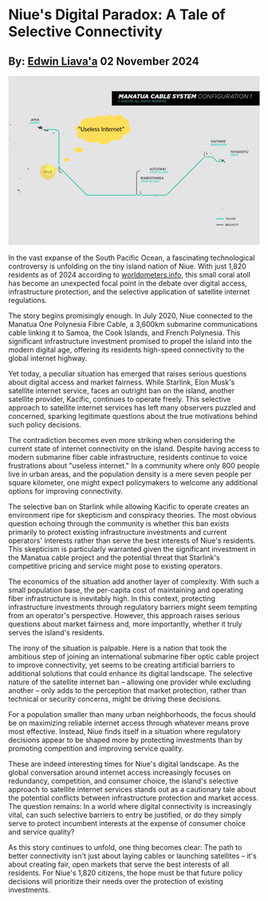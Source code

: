 # Niue's Digital Paradox: A Tale of Selective Connectivity
## By: [Edwin Liava'a](https://github.com/EdwinLiavaa) 02 November 2024

<p align="center">
 <img width="600" src="https://github.com/EdwinLiavaa/liavaa.space/blob/main/blog/20241102/pic.png">
</p>

In the vast expanse of the South Pacific Ocean, a fascinating technological controversy is unfolding on the tiny island nation of Niue. With just 1,820 residents as of 2024 according to [worldometers.info](https://www.worldometers.info/world-population/niue-population/), this small coral atoll has become an unexpected focal point in the debate over digital access, infrastructure protection, and the selective application of satellite internet regulations.

The story begins promisingly enough. In July 2020, Niue connected to the Manatua One Polynesia Fibre Cable, a 3,600km submarine communications cable linking it to Samoa, the Cook Islands, and French Polynesia. This significant infrastructure investment promised to propel the island into the modern digital age, offering its residents high-speed connectivity to the global internet highway.

Yet today, a peculiar situation has emerged that raises serious questions about digital access and market fairness. While Starlink, Elon Musk's satellite internet service, faces an outright ban on the island, another satellite provider, Kacific, continues to operate freely. This selective approach to satellite internet services has left many observers puzzled and concerned, sparking legitimate questions about the true motivations behind such policy decisions.

The contradiction becomes even more striking when considering the current state of internet connectivity on the island. Despite having access to modern submarine fiber cable infrastructure, residents continue to voice frustrations about "useless internet." In a community where only 800 people live in urban areas, and the population density is a mere seven people per square kilometer, one might expect policymakers to welcome any additional options for improving connectivity.

The selective ban on Starlink while allowing Kacific to operate creates an environment ripe for skepticism and conspiracy theories. The most obvious question echoing through the community is whether this ban exists primarily to protect existing infrastructure investments and current operators' interests rather than serve the best interests of Niue's residents. This skepticism is particularly warranted given the significant investment in the Manatua cable project and the potential threat that Starlink's competitive pricing and service might pose to existing operators.

The economics of the situation add another layer of complexity. With such a small population base, the per-capita cost of maintaining and operating fiber infrastructure is inevitably high. In this context, protecting infrastructure investments through regulatory barriers might seem tempting from an operator's perspective. However, this approach raises serious questions about market fairness and, more importantly, whether it truly serves the island's residents.

The irony of the situation is palpable. Here is a nation that took the ambitious step of joining an international submarine fiber optic cable project to improve connectivity, yet seems to be creating artificial barriers to additional solutions that could enhance its digital landscape. The selective nature of the satellite internet ban – allowing one provider while excluding another – only adds to the perception that market protection, rather than technical or security concerns, might be driving these decisions.

For a population smaller than many urban neighborhoods, the focus should be on maximizing reliable internet access through whatever means prove most effective. Instead, Niue finds itself in a situation where regulatory decisions appear to be shaped more by protecting investments than by promoting competition and improving service quality.

These are indeed interesting times for Niue's digital landscape. As the global conversation around internet access increasingly focuses on redundancy, competition, and consumer choice, the island's selective approach to satellite internet services stands out as a cautionary tale about the potential conflicts between infrastructure protection and market access. The question remains: In a world where digital connectivity is increasingly vital, can such selective barriers to entry be justified, or do they simply serve to protect incumbent interests at the expense of consumer choice and service quality?

As this story continues to unfold, one thing becomes clear: The path to better connectivity isn't just about laying cables or launching satellites – it's about creating fair, open markets that serve the best interests of all residents. For Niue's 1,820 citizens, the hope must be that future policy decisions will prioritize their needs over the protection of existing investments.


